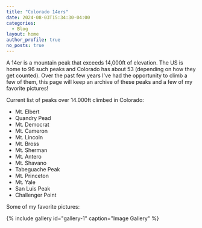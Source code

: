 ```yaml
---
title: "Colorado 14ers"
date: 2024-08-03T15:34:30-04:00
categories:
  - Blog
layout: home
author_profile: true
no_posts: true
---
```


A 14er is a mountain peak that exceeds 14,000ft of elevation. The US is home to 96 such peaks and Colorado has about 53 (depending on how they get counted). Over the past few years I've had the opportunity to climb a few of them, this page will keep an archive of these peaks and a few of my favorite pictures!

Current list of peaks over 14.000ft climbed in Colorado:

- Mt. Elbert
- Quandry Pead
- Mt. Democrat
- Mt. Cameron
- Mt. Lincoln
- Mt. Bross
- Mt. Sherman
- Mt. Antero
- Mt. Shavano
- Tabeguache Peak
- Mt. Princeton
- Mt. Yale
- San Luis Peak
- Challenger Point 

Some of my favorite pictures:

{% include gallery id="gallery-1" caption="Image Gallery" %}

